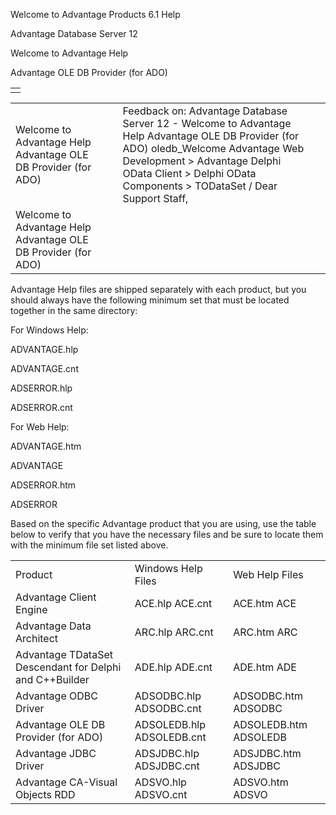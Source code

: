 Welcome to Advantage Products 6.1 Help




Advantage Database Server 12  

Welcome to Advantage Help

Advantage OLE DB Provider (for ADO)

|  |
| --- |
|  |

|  |  |  |  |  |
| --- | --- | --- | --- | --- |
| Welcome to Advantage Help  Advantage OLE DB Provider (for ADO) |  |  | Feedback on: Advantage Database Server 12 - Welcome to Advantage Help Advantage OLE DB Provider (for ADO) oledb\_Welcome Advantage Web Development > Advantage Delphi OData Client > Delphi OData Components > TODataSet / Dear Support Staff, |  |
| Welcome to Advantage Help  Advantage OLE DB Provider (for ADO) |  |  |  |  |

Advantage Help files are shipped separately with each product, but you should always have the following minimum set that must be located together in the same directory:

For Windows Help:

ADVANTAGE.hlp

ADVANTAGE.cnt

ADSERROR.hlp

ADSERROR.cnt

For Web Help:

ADVANTAGE.htm

ADVANTAGE

ADSERROR.htm

ADSERROR

Based on the specific Advantage product that you are using, use the table below to verify that you have the necessary files and be sure to locate them with the minimum file set listed above.

|  |  |  |
| --- | --- | --- |
| Product | Windows Help Files | Web Help Files |
| Advantage Client Engine | ACE.hlp  ACE.cnt | ACE.htm  ACE |
| Advantage Data Architect | ARC.hlp  ARC.cnt | ARC.htm  ARC |
| Advantage TDataSet Descendant for Delphi and C++Builder | ADE.hlp  ADE.cnt | ADE.htm  ADE |
| Advantage ODBC Driver | ADSODBC.hlp  ADSODBC.cnt | ADSODBC.htm  ADSODBC |
| Advantage OLE DB Provider (for ADO) | ADSOLEDB.hlp  ADSOLEDB.cnt | ADSOLEDB.htm  ADSOLEDB |
| Advantage JDBC Driver | ADSJDBC.hlp  ADSJDBC.cnt | ADSJDBC.htm  ADSJDBC |
| Advantage CA-Visual Objects RDD | ADSVO.hlp  ADSVO.cnt | ADSVO.htm  ADSVO |